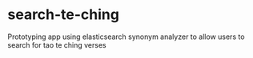 # search-te-ching
Prototyping app using elasticsearch synonym analyzer to allow users to search for tao te ching verses
